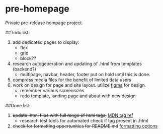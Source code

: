 # pre-homepage
Private pre-release hompage project.

##Todo list:

3. add dedicated pages to display:
   - flex
   - grid
   - block??
4. research autogeneration and updating of .html from templates (backend?)
   - multipage, navbar, header, footer put on hold until this is done.
5. compress media files for the benefit of limited data users
6. work on design for page and site layout. utilize [figma](https://www.figma.com/) for design.
   - remember various screensizes
   - redo template, landing page and about with new design

##Done list:
1. ~~update .html files with full range of html tags,~~ [MDN tag ref](https://developer.mozilla.org/en-US/docs/Web/HTML/Element)
   - research test tools for automated check if tag present in .html
2. ~~check for formatting oppertunities for README.md~~ [formatting options](https://docs.github.com/en/get-started/writing-on-github/getting-started-with-writing-and-formatting-on-github/basic-writing-and-formatting-syntax)
